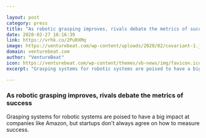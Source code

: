 ```yaml
---

layout: post
category: press
title: "As robotic grasping improves, rivals debate the metrics of success"
date: 2020-02-27 16:16:39
link: https://vrhk.co/2PuRXMq
image: https://venturebeat.com/wp-content/uploads/2020/02/covariant-1.jpg?w=1200&strip=all
domain: venturebeat.com
author: "VentureBeat"
icon: https://venturebeat.com/wp-content/themes/vb-news/img/favicon.ico
excerpt: "Grasping systems for robotic systems are poised to have a big impact at companies like Amazon, but startups don't always agree on how to measure success."

---
```


### As robotic grasping improves, rivals debate the metrics of success

Grasping systems for robotic systems are poised to have a big impact at companies like Amazon, but startups don't always agree on how to measure success.